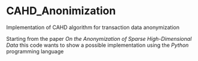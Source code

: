 # CAHD_Anonimization
Implementation of CAHD algorithm for transaction data anonymization

Starting from the paper _On the Anonymization of Sparse High-Dimensional Data_ this code wants to show a possible implementation using the *Python* programming language
